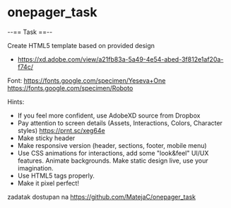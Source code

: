 # onepager_task

--== Task ==--

Create HTML5 template based on provided design

- <https://xd.adobe.com/view/a21fb83a-5a49-4e54-abed-3f812e1af20a-f74c/>

Font:
<https://fonts.google.com/specimen/Yeseva+One>
<https://fonts.google.com/specimen/Roboto>

Hints:

- If you feel more confident, use AdobeXD source from Dropbox
- Pay attention to screen details (Assets, Interactions, Colors, Character styles) <https://prnt.sc/xeg64e>
- Make sticky header
- Make responsive version (header, sections, footer, mobile menu)
- Use CSS animations for interactions, add some "look&feel" UI/UX features. Animate backgrounds. Make static design live, use your imagination.
- Use HTML5 tags properly.
- Make it pixel perfect!

zadatak dostupan na <https://github.com/MatejaC/onepager_task>
